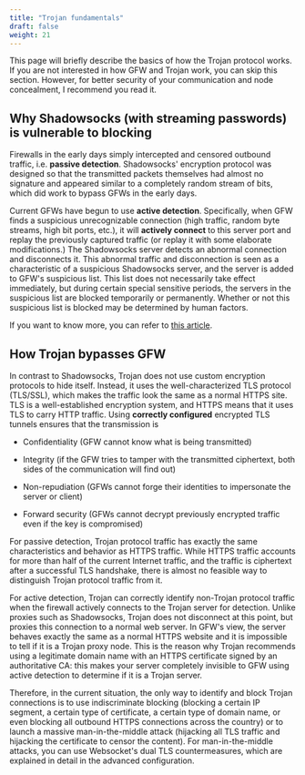 ```yaml
---
title: "Trojan fundamentals"
draft: false
weight: 21
---
```


This page will briefly describe the basics of how the Trojan protocol works. If you are not interested in how GFW and Trojan work, you can skip this section. However, for better security of your communication and node concealment, I recommend you read it.

## Why Shadowsocks (with streaming passwords) is vulnerable to blocking

Firewalls in the early days simply intercepted and censored outbound traffic, i.e. **passive detection**. Shadowsocks' encryption protocol was designed so that the transmitted packets themselves had almost no signature and appeared similar to a completely random stream of bits, which did work to bypass GFWs in the early days.

Current GFWs have begun to use **active detection**. Specifically, when GFW finds a suspicious unrecognizable connection (high traffic, random byte streams, high bit ports, etc.), it will **actively connect** to this server port and replay the previously captured traffic (or replay it with some elaborate modifications.) The Shadowsocks server detects an abnormal connection and disconnects it. This abnormal traffic and disconnection is seen as a characteristic of a suspicious Shadowsocks server, and the server is added to GFW's suspicious list. This list does not necessarily take effect immediately, but during certain special sensitive periods, the servers in the suspicious list are blocked temporarily or permanently. Whether or not this suspicious list is blocked may be determined by human factors.

If you want to know more, you can refer to [this article](https://gfw.report/blog/gfw_shadowsocks/).

## How Trojan bypasses GFW

In contrast to Shadowsocks, Trojan does not use custom encryption protocols to hide itself. Instead, it uses the well-characterized TLS protocol (TLS/SSL), which makes the traffic look the same as a normal HTTPS site. TLS is a well-established encryption system, and HTTPS means that it uses TLS to carry HTTP traffic. Using **correctly configured** encrypted TLS tunnels ensures that the transmission is

- Confidentiality (GFW cannot know what is being transmitted)

- Integrity (if the GFW tries to tamper with the transmitted ciphertext, both sides of the communication will find out)

- Non-repudiation (GFWs cannot forge their identities to impersonate the server or client)

- Forward security (GFWs cannot decrypt previously encrypted traffic even if the key is compromised)

For passive detection, Trojan protocol traffic has exactly the same characteristics and behavior as HTTPS traffic. While HTTPS traffic accounts for more than half of the current Internet traffic, and the traffic is ciphertext after a successful TLS handshake, there is almost no feasible way to distinguish Trojan protocol traffic from it.

For active detection, Trojan can correctly identify non-Trojan protocol traffic when the firewall actively connects to the Trojan server for detection. Unlike proxies such as Shadowsocks, Trojan does not disconnect at this point, but proxies this connection to a normal web server. In GFW's view, the server behaves exactly the same as a normal HTTPS website and it is impossible to tell if it is a Trojan proxy node. This is the reason why Trojan recommends using a legitimate domain name with an HTTPS certificate signed by an authoritative CA: this makes your server completely invisible to GFW using active detection to determine if it is a Trojan server.

Therefore, in the current situation, the only way to identify and block Trojan connections is to use indiscriminate blocking (blocking a certain IP segment, a certain type of certificate, a certain type of domain name, or even blocking all outbound HTTPS connections across the country) or to launch a massive man-in-the-middle attack (hijacking all TLS traffic and hijacking the certificate to censor the content). For man-in-the-middle attacks, you can use Websocket's dual TLS countermeasures, which are explained in detail in the advanced configuration.
